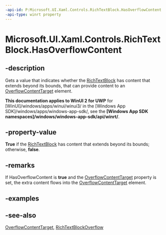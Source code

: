 ```yaml
---
-api-id: P:Microsoft.UI.Xaml.Controls.RichTextBlock.HasOverflowContent
-api-type: winrt property
---
```


<!-- Property syntax
public bool HasOverflowContent { get; }
-->

# Microsoft.UI.Xaml.Controls.RichTextBlock.HasOverflowContent

## -description
Gets a value that indicates whether the [RichTextBlock](richtextblock.md) has content that extends beyond its bounds, that can provide content to an [OverflowContentTarget](richtextblock_overflowcontenttarget.md) element.

**This documentation applies to WinUI 2 for UWP** for [WinUI]/windows/apps/winui/winui3/ in the [Windows App SDK]/windows/apps/windows-app-sdk/, see the **[Windows App SDK namespaces]/windows/windows-app-sdk/api/winrt/**.

## -property-value
**True** if the [RichTextBlock](richtextblock.md) has content that extends beyond its bounds; otherwise, **false**.

## -remarks
If HasOverflowContent is **true** and the [OverflowContentTarget](richtextblock_overflowcontenttarget.md) property is set, the extra content flows into the [OverflowContentTarget](richtextblock_overflowcontenttarget.md) element.

## -examples

## -see-also
[OverflowContentTarget](richtextblock_overflowcontenttarget.md), [RichTextBlockOverflow](richtextblockoverflow.md)
